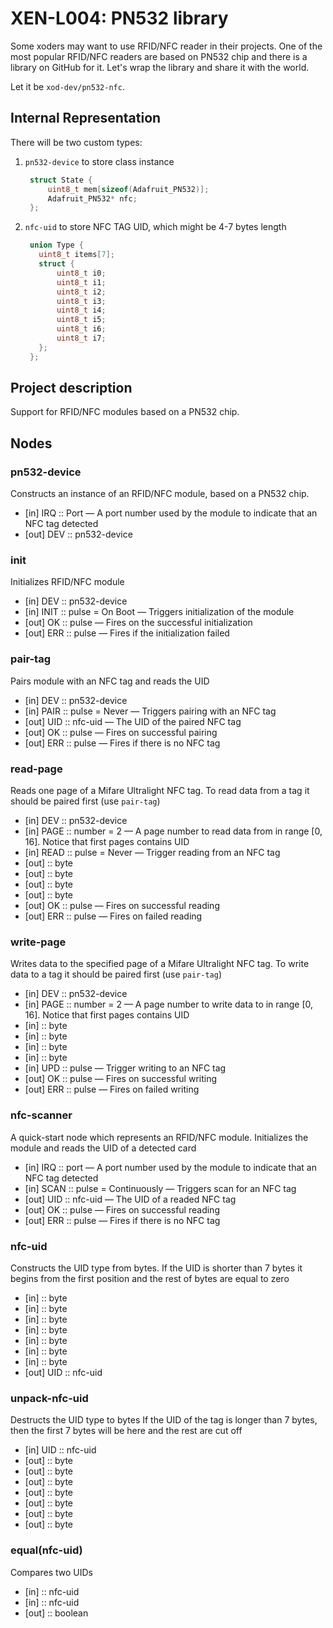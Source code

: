 # XEN-L004: PN532 library

Some xoders may want to use RFID/NFC reader in their projects.
One of the most popular RFID/NFC readers are based on PN532 chip and there is
a library on GitHub for it.
Let's wrap the library and share it with the world.

Let it be `xod-dev/pn532-nfc`.

## Internal Representation

There will be two custom types:
1. `pn532-device` to store class instance
   ```cpp
    struct State {
        uint8_t mem[sizeof(Adafruit_PN532)];
        Adafruit_PN532* nfc;
    };
   ```
2. `nfc-uid` to store NFC TAG UID, which might be 4-7 bytes length
   ```cpp
    union Type {
      uint8_t items[7];
      struct {
          uint8_t i0;
          uint8_t i1;
          uint8_t i2;
          uint8_t i3;
          uint8_t i4;
          uint8_t i5;
          uint8_t i6;
          uint8_t i7;
      };
    };
   ```

## Project description
Support for RFID/NFC modules based on a PN532 chip.

## Nodes

### pn532-device
Constructs an instance of an RFID/NFC module, based on a PN532 chip.

- [in] IRQ :: Port — A port number used by the module to indicate that an NFC tag detected
- [out] DEV :: pn532-device

### init
Initializes RFID/NFC module

- [in] DEV :: pn532-device
- [in] INIT :: pulse = On Boot — Triggers initialization of the module
- [out] OK :: pulse — Fires on the successful initialization
- [out] ERR :: pulse — Fires if the initialization failed

### pair-tag
Pairs module with an NFC tag and reads the UID

- [in] DEV :: pn532-device
- [in] PAIR :: pulse = Never — Triggers pairing with an NFC tag
- [out] UID :: nfc-uid — The UID of the paired NFC tag
- [out] OK :: pulse — Fires on successful pairing
- [out] ERR :: pulse — Fires if there is no NFC tag

### read-page
Reads one page of a Mifare Ultralight NFC tag.
To read data from a tag it should be paired first (use `pair-tag`)

- [in] DEV :: pn532-device
- [in] PAGE :: number = 2 — A page number to read data from in range [0, 16]. Notice that first pages contains UID
- [in] READ :: pulse = Never — Trigger reading from an NFC tag
- [out] :: byte
- [out] :: byte
- [out] :: byte
- [out] :: byte
- [out] OK :: pulse — Fires on successful reading
- [out] ERR :: pulse — Fires on failed reading

### write-page
Writes data to the specified page of a Mifare Ultralight NFC tag.
To write data to a tag it should be paired first (use `pair-tag`)

- [in] DEV :: pn532-device
- [in] PAGE :: number = 2 — A page number to write data to in range [0, 16]. Notice that first pages contains UID
- [in] :: byte
- [in] :: byte
- [in] :: byte
- [in] :: byte
- [in] UPD :: pulse — Trigger writing to an NFC tag
- [out] OK :: pulse — Fires on successful writing
- [out] ERR :: pulse — Fires on failed writing

### nfc-scanner
A quick-start node which represents an RFID/NFC module.
Initializes the module and reads the UID of a detected card

- [in] IRQ :: port — A port number used by the module to indicate that an NFC tag detected
- [in] SCAN :: pulse = Continuously — Triggers scan for an NFC tag
- [out] UID :: nfc-uid — The UID of a readed NFC tag
- [out] OK :: pulse — Fires on successful reading
- [out] ERR :: pulse — Fires if there is no NFC tag

### nfc-uid
Constructs the UID type from bytes.
If the UID is shorter than 7 bytes it begins from the first position
and the rest of bytes are equal to zero

- [in] :: byte
- [in] :: byte
- [in] :: byte
- [in] :: byte
- [in] :: byte
- [in] :: byte
- [in] :: byte
- [out] UID :: nfc-uid

### unpack-nfc-uid
Destructs the UID type to bytes
If the UID of the tag is longer than 7 bytes, then the first 7 bytes will be
here and the rest are cut off

- [in] UID :: nfc-uid
- [out] :: byte
- [out] :: byte
- [out] :: byte
- [out] :: byte
- [out] :: byte
- [out] :: byte
- [out] :: byte

### equal(nfc-uid)
Compares two UIDs

- [in] :: nfc-uid
- [in] :: nfc-uid
- [out] :: boolean
